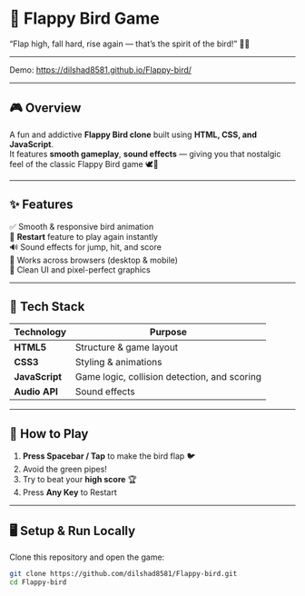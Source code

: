 # 🐥 Flappy Bird Game  
“Flap high, fall hard, rise again — that’s the spirit of the bird!” 🐥🔥

---
Demo: https://dilshad8581.github.io/Flappy-bird/

---
## 🎮 Overview  

A fun and addictive **Flappy Bird clone** built using **HTML, CSS, and JavaScript**.  
It features **smooth gameplay**, **sound effects** — giving you that nostalgic feel of the classic Flappy Bird game 🕊️💛  


---

## ✨ Features  
✅ Smooth & responsive bird animation  
🔁 **Restart** feature to play again instantly  
🔊 Sound effects for jump, hit, and score  
📱 Works across browsers (desktop & mobile)  
🎨 Clean UI and pixel-perfect graphics  

---

## 🧩 Tech Stack  
| Technology | Purpose |
|-------------|----------|
| **HTML5** | Structure & game layout |
| **CSS3** | Styling & animations |
| **JavaScript** | Game logic, collision detection, and scoring |
| **Audio API** | Sound effects |

---

## 🚀 How to Play  
1. **Press Spacebar / Tap** to make the bird flap 🐦  
2. Avoid the green pipes!  
3. Try to beat your **high score** 🏆  
4. Press **Any Key** to Restart  

---

## 🖥️ Setup & Run Locally  
Clone this repository and open the game:  
```bash
git clone https://github.com/dilshad8581/Flappy-bird.git
cd Flappy-bird
